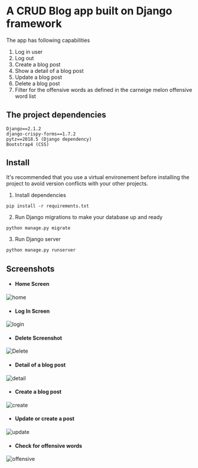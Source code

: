 # A CRUD Blog app built on Django framework
The app has following capabilities
1. Log in  user 
2. Log out
3. Create a blog post
4. Show a detail of a blog post
5. Update a blog post
6. Delete a blog post
7. Filter for the offensive words as defined in the carneige melon offensive word list

## The project dependencies
```
Django==2.1.2
django-crispy-forms==1.7.2
pytz==2018.5 (Django dependency)
Bootstrap4 (CSS)
```
 
## Install
It's recommended that you use a virtual environement before installing the project to avoid version conflicts with your other projects.
1. Install dependencies
```
pip install -r requirements.txt
```
2. Run Django migrations to make your database up and ready
```sh
python manage.py migrate
```
3. Run Django server 
```sh
python manage.py runserver
```

## Screenshots
* #### Home Screen
![home](https://imgur.com/cPFnEDo.png)
* #### Log In Screen
![login](https://imgur.com/aon1Nsw.png)
* #### Delete Screenshot
![Delete](https://i.imgur.com/WtZUykl.png)
* #### Detail of a blog post
![detail](https://imgur.com/MEFzKoY.png)
* #### Create a blog post
![create](https://imgur.com/7pUzZ4j)
* #### Update or create a post
![update](https://imgur.com/EHlZY8L.png)
* #### Check for offensive words
![offensive](https://imgur.com/xtBUt7t.png)
